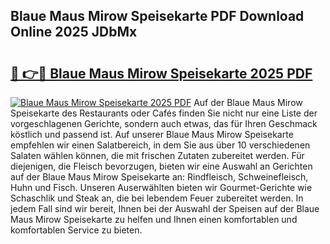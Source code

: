 ## Blaue Maus Mirow Speisekarte PDF Download Online 2025 JDbMx

# <h2><a href="http://gcc675.nevu.top/?p=Blaue+Maus+Mirow+Speisekarte">🔗 👉🔴 Blaue Maus Mirow Speisekarte 2025 PDF</a></h2>

[![Blaue Maus Mirow Speisekarte 2025 PDF](https://i.imgur.com/dBaPXMq.png)](http://gcc675.nevu.top/?p=Blaue+Maus+Mirow+Speisekarte)
Auf der Blaue Maus Mirow Speisekarte des Restaurants oder Cafés finden Sie nicht nur eine Liste der vorgeschlagenen Gerichte, sondern auch etwas, das für Ihren Geschmack köstlich und passend ist. Auf unserer Blaue Maus Mirow Speisekarte empfehlen wir einen Salatbereich, in dem Sie aus über 10 verschiedenen Salaten wählen können, die mit frischen Zutaten zubereitet werden. Für diejenigen, die Fleisch bevorzugen, bieten wir eine Auswahl an Gerichten auf der Blaue Maus Mirow Speisekarte an: Rindfleisch, Schweinefleisch, Huhn und Fisch. Unseren Auserwählten bieten wir Gourmet-Gerichte wie Schaschlik und Steak an, die bei lebendem Feuer zubereitet werden. In jedem Fall sind wir bereit, Ihnen bei der Auswahl der Speisen auf der Blaue Maus Mirow Speisekarte zu helfen und Ihnen einen komfortablen und komfortablen Service zu bieten.
